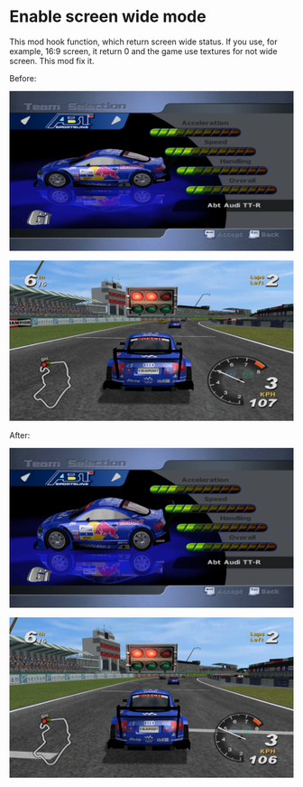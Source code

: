 # Enable screen wide mode

This mod hook function, which return screen wide status. If you use, for example, 16:9 screen, it return 0 and the game use textures for not wide screen. This mod fix it.

Before:

![1](https://github.com/Total-Immersion-Racing-Modifications/TiRMod_enable_wide_mode/raw/master/images/1.png)

![2](https://github.com/Total-Immersion-Racing-Modifications/TiRMod_enable_wide_mode/raw/master/images/2.png)

After:

![3](https://github.com/Total-Immersion-Racing-Modifications/TiRMod_enable_wide_mode/raw/master/images/3.png)

![4](https://github.com/Total-Immersion-Racing-Modifications/TiRMod_enable_wide_mode/raw/master/images/4.png)

